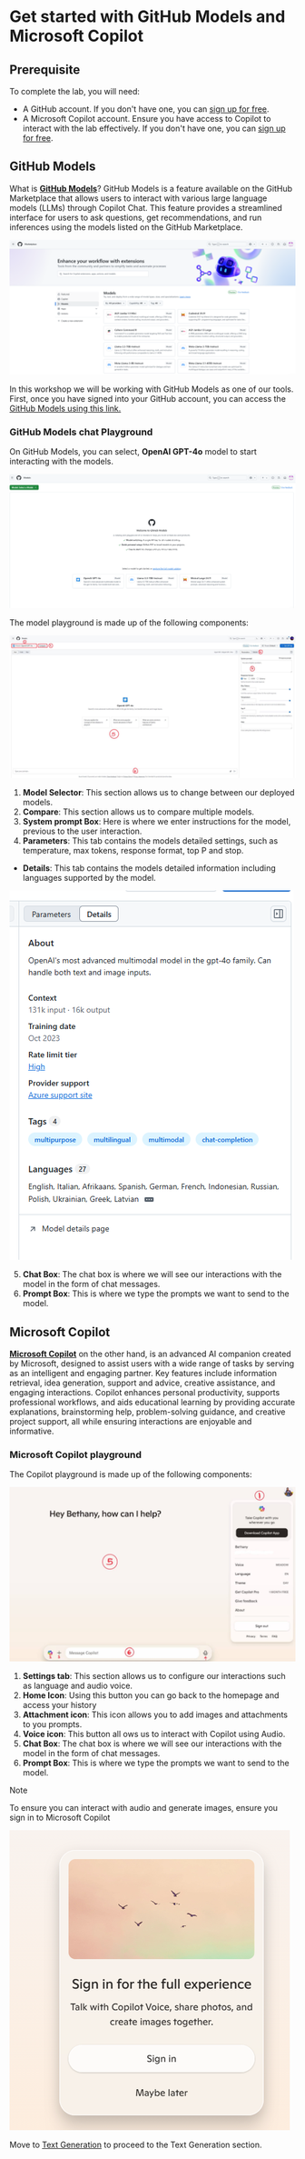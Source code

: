 # Get started with GitHub Models and Microsoft Copilot

## Prerequisite

To complete the lab, you will need:

- A GitHub account. If you don't have one, you can [sign up for free](https://github.com/).
- A Microsoft Copilot account. Ensure you have access to Copilot to interact with the lab effectively. If you don't have one, you can [sign up for free](https://copilot.microsoft.com/).

## GitHub Models

What is [**GitHub Models**](https://github.com/marketplace/models)? GitHub Models is a feature available on the GitHub Marketplace that allows users to interact with various large language models (LLMs) through Copilot Chat. This feature provides a streamlined interface for users to ask questions, get recommendations, and run inferences using the models listed on the GitHub Marketplace.

![Screenshot of GitHub Models Marketplace](Images/github-models-marketplace.png)

In this workshop we will be working with GitHub Models as one of our tools. First, once you have signed into your GitHub account, you can access the [GitHub Models using this link.](https://github.com/marketplace/models)

### GitHub Models chat Playground

On GitHub Models, you can select, **OpenAI GPT-4o** model to start interacting with the models.

![GitHub Model Playground](Images/github-models-playground.png)

The model playground is made up of the following components:

![GitHub Models Playground](Images/github-models-playground-illustrated.JPG)

1. **Model Selector**: This section allows us to change between our deployed models.
2. **Compare**: This section allows us to compare multiple models.
3. **System prompt Box**: Here is where we enter instructions for the model, previous to the user interaction.
4. **Parameters**: This tab contains the models detailed settings, such as temperature, max tokens, response format, top P and stop.
 - **Details**: This tab contains the models detailed information including languages supported by the model.

![GitHub Models details page](Images/gh-models-details.png)

5. **Chat Box**: The chat box is where we will see our interactions with the model in the form of chat messages.
6. **Prompt Box**: This is where we type the prompts we want to send to the model.

## Microsoft Copilot
[**Microsoft Copilot**](https://copilot.microsoft.com/) on the other hand, is an advanced AI companion created by Microsoft, designed to assist users with a wide range of tasks by serving as an intelligent and engaging partner. Key features include information retrieval, idea generation, support and advice, creative assistance, and engaging interactions. Copilot enhances personal productivity, supports professional workflows, and aids educational learning by providing accurate explanations, brainstorming help, problem-solving guidance, and creative project support, all while ensuring interactions are enjoyable and informative.

<!-- ![Microsoft Copilot Chat Playground](Images/microsoft-copilot-new-chat.JPG) -->

### Microsoft Copilot playground

The Copilot playground is made up of the following components:

![Microsoft Copilot Chat Playground](Images/microsoft-copilot-playground.JPG)

1. **Settings tab**: This section allows us to configure our interactions such as language and audio voice.
1. **Home Icon**: Using this button you can go back to the homepage and access your history
1. **Attachment icon**: This icon allows you to add images and attachments to you prompts.
1. **Voice icon**: This button all ows us to interact with Copilot using Audio.
1. **Chat Box**: The chat box is where we will see our interactions with the model in the form of chat messages.
1. **Prompt Box**: This is where we type the prompts we want to send to the model.

> [!NOTE]
> To ensure you can interact with audio and generate images, ensure you sign in to Microsoft Copilot

![Sign in to Copilot](Images/microsoft-copilot-sigin.png)

Move to [Text Generation](02_Text_Generation.md) to proceed to the Text Generation section.